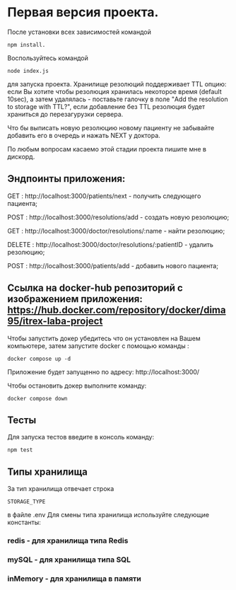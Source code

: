 # Первая версия проекта. 
После установки всех зависимостей командой 
``` 
npm install.
```
Воспользуйтесь командой
```
node index.js
```
для запуска проекта.
Хранилище резолюций поддерживает TTL опцию: если Вы хотите чтобы резолюция хранилась некоторое время (default 10sec),
а затем удалялась - поставьте галочку в поле "Add the resolution to storage with TTL?", если добавление без TTL резолюция 
будет храниться до перезагурузки сервера.

Что бы выписать новую резолюцию новому пациенту не забывайте добавить его в очередь и нажать NEXT у доктора.

По любым вопросам касаемо этой стадии проекта пишите мне в дискорд.

## Эндпоинты приложения:

GET : http://localhost:3000/patients/next - получить следующего пациента;

POST : http://localhost:3000/resolutions/add - создать новую резолюцию;

GET : http://localhost:3000/doctor/resolutions/:name - найти резолюцию;

DELETE : http://localhost:3000/doctor/resolutions/:patientID - удалить резолюцию;

POST : http://localhost:3000/patients/add - добавить нового пациента;


## Ссылка на docker-hub репозиторий с изображением приложения: https://hub.docker.com/repository/docker/dima95/itrex-laba-project

Чтобы запустить докер убедитесь что он установлен на Вашем компьютере, затем запустите docker 
с помощью команды :
```
docker compose up -d
```
Приложение будет запущенно по адресу: http://localhost:3000/

Чтобы остановить докер выполните команду:
```
docker compose down
```

## Тесты

Для запуска тестов введите в консоль команду:
```
npm test
```

## Типы хранилища

За тип хранилища отвечает строка 
```
STORAGE_TYPE
```
в файле .env 
Для смены типа хранилища используйте следующие константы:
### redis - для хранилища типа Redis
### mySQL - для хранилища типа SQL
### inMemory - для хранилища в памяти
   